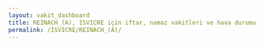 ```yaml
---
layout: vakit_dashboard
title: REINACH_(A), ISVICRE için iftar, namaz vakitleri ve hava durumu - ilçe/eyalet seç
permalink: /ISVICRE/REINACH_(A)/
---
```


<script type="text/javascript">
  var GLOBAL_COUNTRY = 'ISVICRE';
  var GLOBAL_CITY = 'REINACH_(A)';
  var GLOBAL_STATE = '';
  var lat = 72;
  var lon = 21;
</script>
